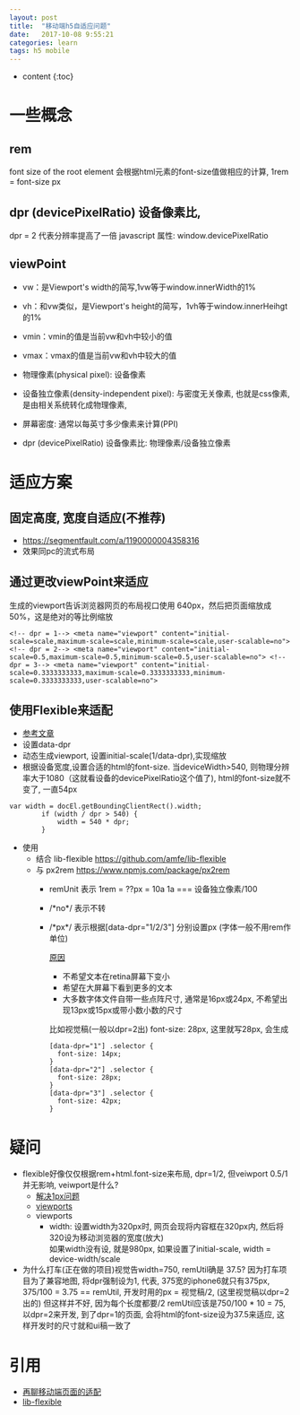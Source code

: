 ```yaml
---
layout: post
title:  "移动端h5自适应问题"
date:   2017-10-08 9:55:21
categories: learn
tags: h5 mobile
---
```

* content
{:toc}



# 一些概念

## rem
font size of the root element
会根据html元素的font-size值做相应的计算, 1rem = font-size px

## dpr (devicePixelRatio) 设备像素比,

dpr = 2 代表分辨率提高了一倍
javascript 属性: window.devicePixelRatio

## viewPoint
- vw：是Viewport's width的简写,1vw等于window.innerWidth的1%
- vh：和vw类似，是Viewport's height的简写，1vh等于window.innerHeihgt的1%
- vmin：vmin的值是当前vw和vh中较小的值
- vmax：vmax的值是当前vw和vh中较大的值

- 物理像素(physical pixel): 设备像素
- 设备独立像素(density-independent pixel): 与密度无关像素, 也就是css像素, 是由相关系统转化成物理像素,
- 屏幕密度: 通常以每英寸多少像素来计算(PPI)
- dpr (devicePixelRatio) 设备像素比: 物理像素/设备独立像素

# 适应方案

## 固定高度, 宽度自适应(不推荐)
- https://segmentfault.com/a/1190000004358316
- 效果同pc的流式布局

## 通过更改viewPoint来适应
<meta name="viewport" content="width=640,initial-scale=0.5,maximum-scale=0.5,minimum-scale=0.5,user-scalable=no">
生成的viewport告诉浏览器网页的布局视口使用 640px，然后把页面缩放成50%，这是绝对的等比例缩放

```
<!-- dpr = 1--> <meta name="viewport" content="initial-scale=scale,maximum-scale=scale,minimum-scale=scale,user-scalable=no"> <!-- dpr = 2--> <meta name="viewport" content="initial-scale=0.5,maximum-scale=0.5,minimum-scale=0.5,user-scalable=no"> <!-- dpr = 3--> <meta name="viewport" content="initial-scale=0.3333333333,maximum-scale=0.3333333333,minimum-scale=0.3333333333,user-scalable=no">
```


## 使用Flexible来适配
- [参考文章](https://www.w3cplus.com/mobile/lib-flexible-for-html5-layout.html)
- 设置data-dpr
- 动态生成viewport, 设置initial-scale(1/data-dpr),实现缩放
- 根据设备宽度,设置合适的html的font-size. 当deviceWidth>540, 则物理分辨率大于1080（这就看设备的devicePixelRatio这个值了), html的font-size就不变了, 一直54px 
```
var width = docEl.getBoundingClientRect().width;
        if (width / dpr > 540) {
            width = 540 * dpr;
        }
```
- 使用
    - 结合 lib-flexible https://github.com/amfe/lib-flexible
    - 与 px2rem https://www.npmjs.com/package/px2rem
        - remUnit 表示 1rem = ??px = 10a  1a === 设备独立像素/100
        - /\*no\*/ 表示不转
        - /\*px\*/ 表示根据[data-dpr="1/2/3"] 分别设置px (字体一般不用rem作单位)
            
            [原因](https://github.com/amfe/article/issues/17#文本字号不建议使用rem)
            - 不希望文本在retina屏幕下变小
            - 希望在大屏幕下看到更多的文本
            - 大多数字体文件自带一些点阵尺寸, 通常是16px或24px, 不希望出现13px或15px或带小数小数的尺寸
    
        
            比如视觉稿(一般以dpr=2出) font-size: 28px, 这里就写28px, 会生成
            ```
            [data-dpr="1"] .selector {
              font-size: 14px;
            }
            [data-dpr="2"] .selector {
              font-size: 28px;
            }
            [data-dpr="3"] .selector {
              font-size: 42px;
            }
            ```

# 疑问
- flexible好像仅仅根据rem+html.font-size来布局, dpr=1/2, 但veiwport  0.5/1并无影响, veiwport是什么?
    - [解决1px问题](https://www.w3cplus.com/css/fix-1px-for-retina.html)
    - [viewports](https://www.w3cplus.com/css/viewports.html)
    - viewports 
        - width: 设置width为320px时, 网页会现将内容框在320px内, 然后将320设为移动浏览器的宽度(放大)   
            如果width没有设, 就是980px, 如果设置了initial-scale, width = device-width/scale
- 为什么打车(正在做的项目)视觉告width=750, remUtil确是 37.5?
    因为打车项目为了兼容地图, 将dpr强制设为1, 代表, 375宽的iphone6就只有375px, 375/100 = 3.75 == remUtil, 开发时用的px = 视觉稿/2,  (这里视觉稿以dpr=2出的)
    但这样并不好, 因为每个长度都要/2
    remUtil应该是750/100 * 10 = 75, 以dpr=2来开发, 到了dpr=1的页面, 会将html的font-size设为37.5来适应, 这样开发时的尺寸就和ui稿一致了

# 引用
- [再聊移动端页面的适配](https://www.w3cplus.com/css/vw-for-layout.html)
- [lib-flexible](https://github.com/amfe/lib-flexible/blob/master/README.md)